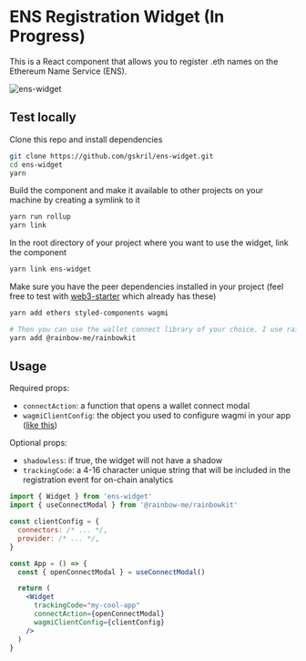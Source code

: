 # ENS Registration Widget (In Progress)

This is a React component that allows you to register .eth names on the Ethereum Name Service (ENS).

![ens-widget](https://user-images.githubusercontent.com/35093316/212418070-f595cb64-260b-4069-b191-5e2553b8cd6a.jpg)

## Test locally

Clone this repo and install dependencies

```bash
git clone https://github.com/gskril/ens-widget.git
cd ens-widget
yarn
```

Build the component and make it available to other projects on your machine by creating a symlink to it

```bash
yarn run rollup
yarn link
```

In the root directory of your project where you want to use the widget, link the component

```bash
yarn link ens-widget
```

Make sure you have the peer dependencies installed in your project (feel free to test with [web3-starter](https://github.com/gskril/web3-starter) which already has these)

```bash
yarn add ethers styled-components wagmi

# Then you can use the wallet connect library of your choice. I use rainbowkit
yarn add @rainbow-me/rainbowkit
```

## Usage

Required props:

- `connectAction`: a function that opens a wallet connect modal
- `wagmiClientConfig`: the object you used to configure wagmi in your app ([like this](https://github.com/gskril/web3-starter/blob/main/src/providers.ts#L19-L23))

Optional props:

- `shadowless`: if true, the widget will not have a shadow
- `trackingCode`: a 4-16 character unique string that will be included in the registration event for on-chain analytics

```jsx
import { Widget } from 'ens-widget'
import { useConnectModal } from '@rainbow-me/rainbowkit'

const clientConfig = {
  connectors: /* ... */,
  provider: /* ... */,
}

const App = () => {
  const { openConnectModal } = useConnectModal()

  return (
    <Widget
      trackingCode="my-cool-app"
      connectAction={openConnectModal}
      wagmiClientConfig={clientConfig}
    />
  )
}
```
